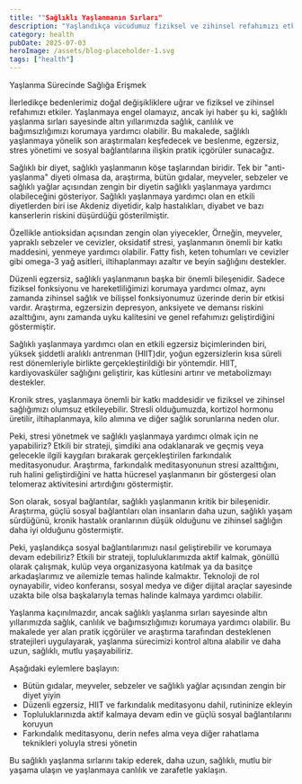 ```yaml
---
title: ""Sağlıklı Yaşlanmanın Sırları"
description: "Yaşlandıkça vücudumuz fiziksel ve zihinsel refahımızı etkileyen doğal değişikliklere uğrar. Yaşla..."
category: health
pubDate: 2025-07-03
heroImage: /assets/blog-placeholder-1.svg
tags: ["health"]
---
```


Yaşlanma Sürecinde Sağlığa Erişmek

İlerledikçe bedenlerimiz doğal değişikliklere uğrar ve fiziksel ve zihinsel refahımızı etkiler. Yaşlanmaya engel olamayız, ancak iyi haber şu ki, sağlıklı yaşlanma sırları sayesinde altın yıllarımızda sağlık, canlılık ve bağımsızlığımızı korumaya yardımcı olabilir. Bu makalede, sağlıklı yaşlanmaya yönelik son araştırmaları keşfedecek ve beslenme, egzersiz, stres yönetimi ve sosyal bağlantılarına ilişkin pratik içgörüler sunacağız.

Sağlıklı bir diyet, sağlıklı yaşlanmanın köşe taşlarından biridir. Tek bir "anti-yaşlanma" diyeti olmasa da, araştırma, bütün gıdalar, meyveler, sebzeler ve sağlıklı yağlar açısından zengin bir diyetin sağlıklı yaşlanmaya yardımcı olabileceğini gösteriyor. Sağlıklı yaşlanmaya yardımcı olan en etkili diyetlerden biri ise Akdeniz diyetidir, kalp hastalıkları, diyabet ve bazı kanserlerin riskini düşürdüğü gösterilmiştir.

Özellikle antioksidan açısından zengin olan yiyecekler, Örneğin, meyveler, yapraklı sebzeler ve cevizler, oksidatif stresi, yaşlanmanın önemli bir katkı maddesini, yenmeye yardımcı olabilir. Fatty fish, keten tohumları ve cevizler gibi omega-3 yağ asitleri, iltihaplanmayı azaltır ve beyin sağlığını destekler.

Düzenli egzersiz, sağlıklı yaşlanmanın başka bir önemli bileşenidir. Sadece fiziksel fonksiyonu ve hareketliliğimizi korumaya yardımcı olmaz, aynı zamanda zihinsel sağlık ve bilişsel fonksiyonumuz üzerinde derin bir etkisi vardır. Araştırma, egzersizin depresyon, anksiyete ve demansı riskini azalttığını, aynı zamanda uyku kalitesini ve genel refahımızı geliştirdiğini göstermiştir.

Sağlıklı yaşlanmaya yardımcı olan en etkili egzersiz biçimlerinden biri, yüksek şiddetli aralıklı antrenman (HIIT)dir, yoğun egzersizlerin kısa süreli rest dönemleriyle birlikte gerçekleştirildiği bir yöntemdir. HIIT, kardiyovasküler sağlığını geliştirir, kas kütlesini artırır ve metabolizmayı destekler.

Kronik stres, yaşlanmaya önemli bir katkı maddesidir ve fiziksel ve zihinsel sağlığımızı olumsuz etkileyebilir. Stresli olduğumuzda, kortizol hormonu üretilir, iltihaplanmaya, kilo alımına ve diğer sağlık sorunlarına neden olur.

Peki, stresi yönetmek ve sağlıklı yaşlanmaya yardımcı olmak için ne yapabiliriz? Etkili bir strateji, şimdiki ana odaklanarak ve geçmiş veya gelecekle ilgili kaygıları bırakarak gerçekleştirilen farkındalık meditasyonudur. Araştırma, farkındalık meditasyonunun stresi azalttığını, ruh halini geliştirdiğini ve hatta hücresel yaşlanmanın bir göstergesi olan telomeraz aktivitesini artırdığını göstermiştir.

Son olarak, sosyal bağlantılar, sağlıklı yaşlanmanın kritik bir bileşenidir. Araştırma, güçlü sosyal bağlantıları olan insanların daha uzun, sağlıklı yaşam sürdüğünü, kronik hastalık oranlarının düşük olduğunu ve zihinsel sağlığın daha iyi olduğunu göstermiştir.

Peki, yaşlandıkça sosyal bağlantılarımızı nasıl geliştirebilir ve korumaya devam edebiliriz? Etkili bir strateji, topluluklarımızda aktif kalmak, gönüllü olarak çalışmak, kulüp veya organizasyona katılmak ya da basitçe arkadaşlarımız ve ailemizle temas halinde kalmaktır. Teknoloji de rol oynayabilir, video konferansı, sosyal medya ve diğer dijital araçlar sayesinde uzakta bile olsa başkalarıyla temas halinde kalmaya yardımcı olabilir.

Yaşlanma kaçınılmazdır, ancak sağlıklı yaşlanma sırları sayesinde altın yıllarımızda sağlık, canlılık ve bağımsızlığımızı korumaya yardımcı olabilir. Bu makalede yer alan pratik içgörüler ve araştırma tarafından desteklenen stratejileri uygulayarak, yaşlanma sürecimizi kontrol altına alabilir ve daha uzun, sağlıklı, mutlu yaşayabiliriz.

Aşağıdaki eylemlere başlayın:

* Bütün gıdalar, meyveler, sebzeler ve sağlıklı yağlar açısından zengin bir diyet yiyin
* Düzenli egzersiz, HIIT ve farkındalık meditasyonu dahil, rutininize ekleyin
* Topluluklarınızda aktif kalmaya devam edin ve güçlü sosyal bağlantılarını koruyun
* Farkındalık meditasyonu, derin nefes alma veya diğer rahatlama teknikleri yoluyla stresi yönetin

Bu sağlıklı yaşlanma sırlarını takip ederek, daha uzun, sağlıklı, mutlu bir yaşama ulaşın ve yaşlanmaya canlılık ve zarafetle yaklaşın.